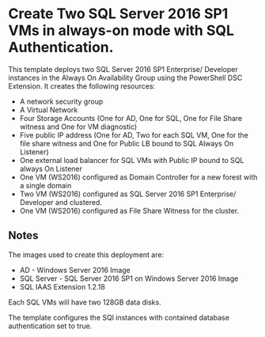 # Create Two SQL Server 2016 SP1 VMs in always-on mode with SQL Authentication.

This template deploys two SQL Server 2016 SP1 Enterprise/ Developer instances in the Always On Availability Group using the PowerShell DSC Extension. It creates the following resources:

+	A network security group
+	A Virtual Network
+	Four Storage Accounts (One for AD, One for SQL, One for File Share witness and One for VM diagnostic)
+ Five public IP address (One for AD, Two for each SQL VM, One for the file share witness and One for Public LB bound to SQL Always On Listener)
+	One external load balancer for SQL VMs with Public IP bound to SQL always On Listener
+	One VM (WS2016) configured as Domain Controller for a new forest with a single domain
+	Two VM (WS2016) configured as SQL Server 2016 SP1 Enterprise/ Developer and clustered.
+	One VM (WS2016) configured as File Share Witness for the cluster.

## Notes

The images used to create this deployment are:

+	AD - Windows Server 2016 Image
+	SQL Server - SQL Server 2016 SP1 on Windows Server 2016 Image
+	SQL IAAS Extension 1.2.18

Each SQL VMs will have two 128GB data disks.

The template configures the SQl instances with contained database authentication set to true.


